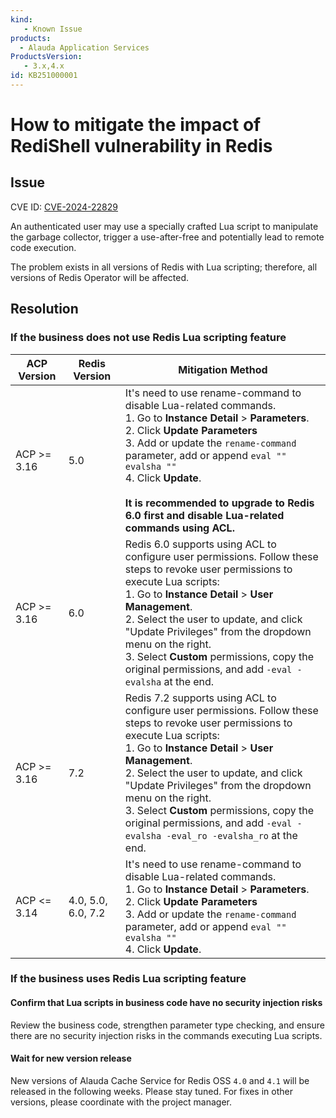 ```yaml
---
kind:
   - Known Issue
products: 
  - Alauda Application Services
ProductsVersion:
   - 3.x,4.x
id: KB251000001
---
```


# How to mitigate the impact of RediShell vulnerability in Redis

## Issue

CVE ID: [CVE-2024-22829](https://github.com/redis/redis/security/advisories/GHSA-4789-qfc9-5f9q)

An authenticated user may use a specially crafted Lua script to manipulate the garbage collector, trigger a use-after-free and potentially lead to remote code execution.

The problem exists in all versions of Redis with Lua scripting; therefore, all versions of Redis Operator will be affected.


## Resolution

### If the business does not use Redis Lua scripting feature

| ACP Version  | Redis Version  | Mitigation Method                |
|--------------|----------------|----------------------------------|
| ACP >= 3.16  | 5.0            | It's need to use rename-command to disable Lua-related commands.<br>1. Go to **Instance Detail** > **Parameters**.<br>2. Click **Update Parameters**<br>3. Add or update the `rename-command` parameter, add or append `eval "" evalsha ""`<br>4. Click **Update**. <br><br> **It is recommended to upgrade to Redis 6.0 first and disable Lua-related commands using ACL.** <br>|
| ACP >= 3.16  | 6.0            | Redis 6.0 supports using ACL to configure user permissions. Follow these steps to revoke user permissions to execute Lua scripts:<br>1. Go to **Instance Detail** > **User Management**.<br>2. Select the user to update, and click "Update Privileges" from the dropdown menu on the right.<br>3. Select **Custom** permissions, copy the original permissions, and add `-eval -evalsha` at the end.<br> |
| ACP >= 3.16  | 7.2            | Redis 7.2 supports using ACL to configure user permissions. Follow these steps to revoke user permissions to execute Lua scripts:<br>1. Go to **Instance Detail** > **User Management**.<br>2. Select the user to update, and click "Update Privileges" from the dropdown menu on the right.<br>3. Select **Custom** permissions, copy the original permissions, and add `-eval -evalsha -eval_ro -evalsha_ro` at the end.<br> |
| ACP <= 3.14  | 4.0, 5.0, 6.0, 7.2    | It's need to use rename-command to disable Lua-related commands.<br>1. Go to **Instance Detail** > **Parameters**.<br>2. Click **Update Parameters**<br>3. Add or update the `rename-command` parameter, add or append `eval "" evalsha ""`<br>4. Click **Update**. <br>|

### If the business uses Redis Lua scripting feature

#### Confirm that Lua scripts in business code have no security injection risks

Review the business code, strengthen parameter type checking, and ensure there are no security injection risks in the commands executing Lua scripts.

#### Wait for new version release

New versions of Alauda Cache Service for Redis OSS `4.0` and `4.1` will be released in the following weeks. Please stay tuned. For fixes in other versions, please coordinate with the project manager.
